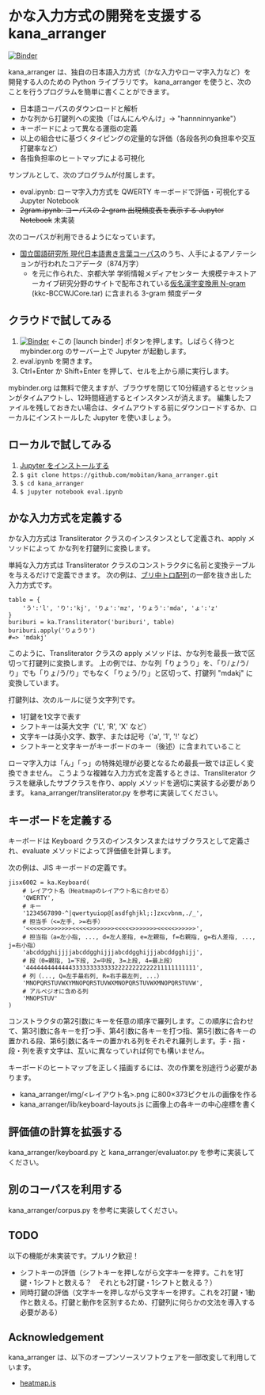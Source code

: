 # かな入力方式の開発を支援する kana_arranger

[![Binder](https://mybinder.org/badge_logo.svg)](https://mybinder.org/v2/gh/mobitan/kana_arranger/master)

kana_arranger は、独自の日本語入力方式（かな入力やローマ字入力など）を開発する人のための Python ライブラリです。
kana_arranger を使うと、次のことを行うプログラムを簡単に書くことができます。

- 日本語コーパスのダウンロードと解析
- かな列から打鍵列への変換（「はんにんやんけ」→ "hannninnyanke"）
- キーボードによって異なる運指の定義
- 以上の組合せに基づくタイピングの定量的な評価（各段各列の負担率や交互打鍵率など）
- 各指負担率のヒートマップによる可視化

サンプルとして、次のプログラムが付属します。

- eval.ipynb: ローマ字入力方式を QWERTY キーボードで評価・可視化する Jupyter Notebook
- ~~2gram.ipynb: コーパスの 2-gram 出現頻度表を表示する Jupyter Notebook~~ 未実装

次のコーパスが利用できるようになっています。

- [国立国語研究所 現代日本語書き言葉コーパス](https://pj.ninjal.ac.jp/corpus_center/bccwj/)のうち、人手によるアノテーションが行われたコアデータ（874万字）
    - を元に作られた、京都大学 学術情報メディアセンター 大規模テキストアーカイブ研究分野のサイトで配布されている[仮名漢字変換用 N-gram](http://www.lsta.media.kyoto-u.ac.jp/member/gologo/lm.html#kkc) (kkc-BCCWJCore.tar) に含まれる 3-gram 頻度データ

## クラウドで試してみる

1. [![Binder](https://mybinder.org/badge_logo.svg)](https://mybinder.org/v2/gh/mobitan/kana_arranger/master) ←この [launch binder] ボタンを押します。しばらく待つと mybinder.org のサーバー上で Jupyter が起動します。
1. eval.ipynb を開きます。
1. Ctrl+Enter か Shift+Enter を押して、セルを上から順に実行します。

mybinder.org は無料で使えますが、ブラウザを閉じて10分経過するとセッションがタイムアウトし、12時間経過するとインスタンスが消えます。
編集したファイルを残しておきたい場合は、タイムアウトする前にダウンロードするか、ローカルにインストールした Jupyter を使いましょう。

## ローカルで試してみる

1. [Jupyter をインストールする](https://jupyter.org/install)
1. `$ git clone https://github.com/mobitan/kana_arranger.git`
1. `$ cd kana_arranger`
1. `$ jupyter notebook eval.ipynb`

## かな入力方式を定義する

かな入力方式は Transliterator クラスのインスタンスとして定義され、apply メソッドによって かな列を打鍵列に変換します。

単純な入力方式は Transliterator クラスのコンストラクタに名前と変換テーブルを与えるだけで定義できます。
次の例は、[ブリ中トロ配列](https://mobitan.hateblo.jp/entry/2020/04/30/233245)の一部を抜き出した入力方式です。

    table = {
        'う':'l', 'り':'kj', 'りょ':'mz', 'りょう':'mda', 'ょ':'z'
    }
    buriburi = ka.Transliterator('buriburi', table)
    buriburi.apply('りょうり')
    #=> 'mdakj'

このように、Transliterator クラスの apply メソッドは、かな列を最長一致で区切って打鍵列に変換します。
上の例では、かな列「りょうり」を、「り/ょ/う/り」でも「りょ/う/り」でもなく「りょう/り」と区切って、打鍵列 "mdakj" に変換しています。

打鍵列は、次のルールに従う文字列です。

- 1打鍵を1文字で表す
- シフトキーは英大文字（'L', 'R', 'X' など）
- 文字キーは英小文字、数字、または記号（'a', '1', '!' など）
- シフトキーと文字キーがキーボードのキー（後述）に含まれていること

ローマ字入力は「ん」「っ」の特殊処理が必要となるため最長一致では正しく変換できません。
こうような複雑な入力方式を定義するときは、Transliterator クラスを継承したサブクラスを作り、apply メソッドを適切に実装する必要があります。
kana_arranger/transliterator.py を参考に実装してください。

## キーボードを定義する

キーボードは Keyboard クラスのインスタンスまたはサブクラスとして定義され、evaluate メソッドによって評価値を計算します。

次の例は、JIS キーボードの定義です。

    jisx6002 = ka.Keyboard(
        # レイアウト名（Heatmapのレイアウト名に合わせる）
        'QWERTY',
        # キー
        '1234567890-^|qwertyuiop@[asdfghjkl;:]zxcvbnm,./_',
        # 担当手（<=左手, >=右手）
        '<<<<<>>>>>>>><<<<<>>>>>>><<<<<>>>>>>><<<<<>>>>>>',
        # 担当指（a=左小指, ..., d=左人差指, e=左親指, f=右親指, g=右人差指, ..., j=右小指）
        'abcddgghijjjjabcddgghijjjabcddgghijjjabcddgghijj',
        # 段（0=親指, 1=下段, 2=中段, 3=上段, 4=最上段）
        '444444444444433333333333322222222222211111111111',
        # 列（..., Q=左手最右列, R=右手最左列, ...）
        'MNOPQRSTUVWXYMNOPQRSTUVWXMNOPQRSTUVWXMNOPQRSTUVW',
        # アルペジオに含める列
        'MNOPSTUV'
    )

コンストラクタの第2引数にキーを任意の順序で羅列します。この順序に合わせて、第3引数に各キーを打つ手、第4引数に各キーを打つ指、第5引数に各キーの置かれる段、第6引数に各キーの置かれる列をそれぞれ羅列します。手・指・段・列を表す文字は、互いに異なっていれば何でも構いません。

キーボードのヒートマップを正しく描画するには、次の作業を別途行う必要があります。

- kana_arranger/img/<レイアウト名>.png に800×373ピクセルの画像を作る
- kana_arranger/lib/keyboard-layouts.js に画像上の各キーの中心座標を書く


## 評価値の計算を拡張する

kana_arranger/keyboard.py と kana_arranger/evaluator.py を参考に実装してください。

## 別のコーパスを利用する

kana_arranger/corpus.py を参考に実装してください。

## TODO

以下の機能が未実装です。プルリク歓迎！

- シフトキーの評価（シフトキーを押しながら文字キーを押す。これを1打鍵・1シフトと数える？　それとも2打鍵・1シフトと数える？）
- 同時打鍵の評価（文字キーを押しながら文字キーを押す。これを2打鍵・1動作と数える。打鍵と動作を区別するため、打鍵列に何らかの文法を導入する必要がある）

## Acknowledgement

kana_arranger は、以下のオープンソースソフトウェアを一部改変して利用しています。

- [heatmap.js](https://www.patrick-wied.at/static/heatmapjs/)

